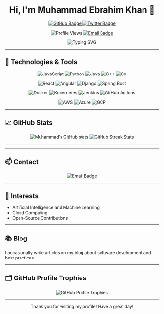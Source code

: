 <h1 align="center">Hi, I'm Muhammad Ebrahim Khan 👋</h1>

<p align="center">
  <a href="https://github.com/Muhammad-ebrahim-khan?tab=followers">
    <img src="https://img.shields.io/github/followers/Muhammad-ebrahim-khan?label=Followers&style=social" alt="GitHub Badge">
  </a>
  <a href="https://twitter.com/your_twitter_handle">
    <img src="https://img.shields.io/twitter/follow/your_twitter_handle?label=Twitter&style=social" alt="Twitter Badge">
  </a>
</p>

<p align="center">
  <img src="https://komarev.com/ghpvc/?username=Muhammad-ebrahim-khan&color=red" alt="Profile Views">
  <a href="mailto:eb24826399@gmail.com">
    <img src="https://img.shields.io/badge/Email-eb24826399@gmail.com-red" alt="Email Badge">
  </a>
</p>

<p align="center">
  <img src="https://readme-typing-svg.herokuapp.com?font=Fira+Code&size=24&pause=1000&color=FF0000&center=true&width=435&lines=Passionate+Software+Developer;Lifelong+Learner;Open+Source+Contributor" alt="Typing SVG">
</p>

---

## 🔧 Technologies & Tools

<p align="center">
  <img src="https://img.shields.io/badge/JavaScript-323330?style=for-the-badge&logo=javascript&logoColor=F7DF1E" alt="JavaScript">
  <img src="https://img.shields.io/badge/Python-3776AB?style=for-the-badge&logo=python&logoColor=white" alt="Python">
  <img src="https://img.shields.io/badge/Java-ED8B00?style=for-the-badge&logo=java&logoColor=white" alt="Java">
  <img src="https://img.shields.io/badge/C%2B%2B-00599C?style=for-the-badge&logo=c%2B%2B&logoColor=white" alt="C++">
  <img src="https://img.shields.io/badge/Go-00ADD8?style=for-the-badge&logo=go&logoColor=white" alt="Go">
</p>

<p align="center">
  <img src="https://img.shields.io/badge/React-20232A?style=for-the-badge&logo=react&logoColor=61DAFB" alt="React">
  <img src="https://img.shields.io/badge/Angular-DD0031?style=for-the-badge&logo=angular&logoColor=white" alt="Angular">
  <img src="https://img.shields.io/badge/Django-092E20?style=for-the-badge&logo=django&logoColor=white" alt="Django">
  <img src="https://img.shields.io/badge/Spring_Boot-6DB33F?style=for-the-badge&logo=spring-boot&logoColor=white" alt="Spring Boot">
</p>

<p align="center">
  <img src="https://img.shields.io/badge/Docker-2496ED?style=for-the-badge&logo=docker&logoColor=white" alt="Docker">
  <img src="https://img.shields.io/badge/Kubernetes-326CE5?style=for-the-badge&logo=kubernetes&logoColor=white" alt="Kubernetes">
  <img src="https://img.shields.io/badge/Jenkins-D24939?style=for-the-badge&logo=jenkins&logoColor=white" alt="Jenkins">
  <img src="https://img.shields.io/badge/GitHub_Actions-2088FF?style=for-the-badge&logo=github-actions&logoColor=white" alt="GitHub Actions">
</p>

<p align="center">
  <img src="https://img.shields.io/badge/AWS-232F3E?style=for-the-badge&logo=amazon-aws&logoColor=white" alt="AWS">
  <img src="https://img.shields.io/badge/Azure-0078D4?style=for-the-badge&logo=microsoft-azure&logoColor=white" alt="Azure">
  <img src="https://img.shields.io/badge/GCP-4285F4?style=for-the-badge&logo=google-cloud&logoColor=white" alt="GCP">
</p>

---

## 📈 GitHub Stats
<p align="center">
  <img src="https://github-readme-stats.vercel.app/api?username=Muhammad-ebrahim-khan&show_icons=true&theme=radical&title_color=ff0000&icon_color=ff0000&text_color=ffffff&bg_color=151515" alt="Muhammad's GitHub stats">
  <img src="https://github-readme-streak-stats.herokuapp.com/?user=Muhammad-ebrahim-khan&theme=radical&title_color=ff0000&icon_color=ff0000&text_color=ffffff&bg_color=151515" alt="GitHub Streak Stats">
</p>

---

---

## 📫 Contact
<p align="center">
  <a href="mailto:eb24826399@gmail.com">
    <img src="https://img.shields.io/badge/Email-eb24826399@gmail.com-red" alt="Email Badge">
  </a>
</p>

---

## 🌟 Interests
- Artificial Intelligence and Machine Learning
- Cloud Computing
- Open-Source Contributions

---

## 📚 Blog
I occasionally write articles on my blog about software development and best practices.

---

## 🗂️ GitHub Profile Trophies
<p align="center">
  <img src="https://github-profile-trophy.vercel.app/?username=Muhammad-ebrahim-khan&theme=radical&column=7&title_color=ff0000&icon_color=ff0000&text_color=ffffff&bg_color=151515" alt="GitHub Profile Trophies">
</p>

---

<p align="center">
  Thank you for visiting my profile! Have a great day! 
</p>
